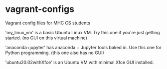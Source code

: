 # vagrant-configs
Vagrant config files for MHC CS students

'my_linux_vm' is a basic Ubuntu Linux VM. Try this one if you're just getting started. (no GUI on this virtual machine)

'anaconda+jupyter' has anaconda + Jupyter tools baked in. Use this one for Python programming. (this one also has no GUI)

'ubuntu20.02withXfce' is an Ubuntu VM with minimal Xfce GUI installed.
